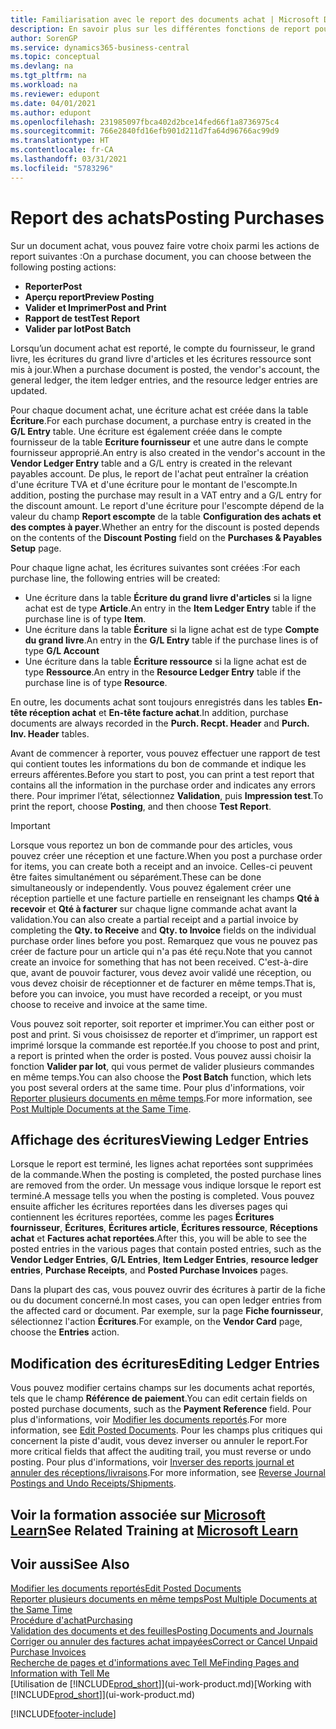 ```yaml
---
title: Familiarisation avec le report des documents achat | Microsoft Docs
description: En savoir plus sur les différentes fonctions de report pour reporter des documents achat et la manière de mettre à jour les documents reportés.
author: SorenGP
ms.service: dynamics365-business-central
ms.topic: conceptual
ms.devlang: na
ms.tgt_pltfrm: na
ms.workload: na
ms.reviewer: edupont
ms.date: 04/01/2021
ms.author: edupont
ms.openlocfilehash: 231985097fbca402d2bce14fed66f1a8736975c4
ms.sourcegitcommit: 766e2840fd16efb901d211d7fa64d96766ac99d9
ms.translationtype: HT
ms.contentlocale: fr-CA
ms.lasthandoff: 03/31/2021
ms.locfileid: "5783296"
---
```

# <a name="posting-purchases"></a><span data-ttu-id="3d968-103">Report des achats</span><span class="sxs-lookup"><span data-stu-id="3d968-103">Posting Purchases</span></span>
<span data-ttu-id="3d968-104">Sur un document achat, vous pouvez faire votre choix parmi les actions de report suivantes :</span><span class="sxs-lookup"><span data-stu-id="3d968-104">On a purchase document, you can choose between the following posting actions:</span></span>

* <span data-ttu-id="3d968-105">**Reporter**</span><span class="sxs-lookup"><span data-stu-id="3d968-105">**Post**</span></span>
* <span data-ttu-id="3d968-106">**Aperçu report**</span><span class="sxs-lookup"><span data-stu-id="3d968-106">**Preview Posting**</span></span>
* <span data-ttu-id="3d968-107">**Valider et Imprimer**</span><span class="sxs-lookup"><span data-stu-id="3d968-107">**Post and Print**</span></span>
* <span data-ttu-id="3d968-108">**Rapport de test**</span><span class="sxs-lookup"><span data-stu-id="3d968-108">**Test Report**</span></span>
* <span data-ttu-id="3d968-109">**Valider par lot**</span><span class="sxs-lookup"><span data-stu-id="3d968-109">**Post Batch**</span></span>

<span data-ttu-id="3d968-110">Lorsqu’un document achat est reporté, le compte du fournisseur, le grand livre, les écritures du grand livre d'articles et les écritures ressource sont mis à jour.</span><span class="sxs-lookup"><span data-stu-id="3d968-110">When a purchase document is posted, the vendor's account, the general ledger, the item ledger entries, and the resource ledger entries  are updated.</span></span>

<span data-ttu-id="3d968-111">Pour chaque document achat, une écriture achat est créée dans la table **Écriture**.</span><span class="sxs-lookup"><span data-stu-id="3d968-111">For each purchase document, a purchase entry is created in the **G/L Entry** table.</span></span> <span data-ttu-id="3d968-112">Une écriture est également créée dans le compte fournisseur de la table **Ecriture fournisseur** et une autre dans le compte fournisseur approprié.</span><span class="sxs-lookup"><span data-stu-id="3d968-112">An entry is also created in the vendor's account in the **Vendor Ledger Entry** table and a G/L entry is created in the relevant payables account.</span></span> <span data-ttu-id="3d968-113">De plus, le report de l'achat peut entraîner la création d'une écriture TVA et d'une écriture pour le montant de l'escompte.</span><span class="sxs-lookup"><span data-stu-id="3d968-113">In addition, posting the purchase may result in a VAT entry and a G/L entry for the discount amount.</span></span> <span data-ttu-id="3d968-114">Le report d'une écriture pour l'escompte dépend de la valeur du champ **Report escompte** de la table **Configuration des achats et des comptes à payer**.</span><span class="sxs-lookup"><span data-stu-id="3d968-114">Whether an entry for the discount is posted depends on the contents of the **Discount Posting** field on the **Purchases & Payables Setup** page.</span></span>

<span data-ttu-id="3d968-115">Pour chaque ligne achat, les écritures suivantes sont créées :</span><span class="sxs-lookup"><span data-stu-id="3d968-115">For each purchase line, the following entries will be created:</span></span>
- <span data-ttu-id="3d968-116">Une écriture dans la table **Écriture du grand livre d'articles** si la ligne achat est de type **Article**.</span><span class="sxs-lookup"><span data-stu-id="3d968-116">An entry in the **Item Ledger Entry** table if the purchase line is of type **Item**.</span></span>
- <span data-ttu-id="3d968-117">Une écriture dans la table **Écriture** si la ligne achat est de type **Compte du grand livre**.</span><span class="sxs-lookup"><span data-stu-id="3d968-117">An entry in the **G/L Entry** table if the purchase lines is of type **G/L Account**</span></span>
- <span data-ttu-id="3d968-118">Une écriture dans la table **Écriture ressource** si la ligne achat est de type **Ressource**.</span><span class="sxs-lookup"><span data-stu-id="3d968-118">An entry in the **Resource Ledger Entry** table if the purchase line is of type **Resource**.</span></span>

<span data-ttu-id="3d968-119">En outre, les documents achat sont toujours enregistrés dans les tables **En-tête réception achat** et **En-tête facture achat**.</span><span class="sxs-lookup"><span data-stu-id="3d968-119">In addition, purchase documents are always recorded in the **Purch. Recpt. Header** and **Purch. Inv. Header** tables.</span></span>

<span data-ttu-id="3d968-120">Avant de commencer à reporter, vous pouvez effectuer une rapport de test qui contient toutes les informations du bon de commande et indique les erreurs afférentes.</span><span class="sxs-lookup"><span data-stu-id="3d968-120">Before you start to post, you can print a test report that contains all the information in the purchase order and indicates any errors there.</span></span> <span data-ttu-id="3d968-121">Pour imprimer l’état, sélectionnez **Validation**, puis **Impression test**.</span><span class="sxs-lookup"><span data-stu-id="3d968-121">To print the report, choose **Posting**, and then choose **Test Report**.</span></span>

> [!IMPORTANT]  
>   <span data-ttu-id="3d968-122">Lorsque vous reportez un bon de commande pour des articles, vous pouvez créer une réception et une facture.</span><span class="sxs-lookup"><span data-stu-id="3d968-122">When you post a purchase order for items, you can create both a receipt and an invoice.</span></span> <span data-ttu-id="3d968-123">Celles-ci peuvent être faites simultanément ou séparément.</span><span class="sxs-lookup"><span data-stu-id="3d968-123">These can be done simultaneously or independently.</span></span> <span data-ttu-id="3d968-124">Vous pouvez également créer une réception partielle et une facture partielle en renseignant les champs **Qté à recevoir** et **Qté à facturer** sur chaque ligne commande achat avant la validation.</span><span class="sxs-lookup"><span data-stu-id="3d968-124">You can also create a partial receipt and a partial invoice by completing the **Qty. to Receive** and **Qty. to Invoice** fields on the individual purchase order lines before you post.</span></span> <span data-ttu-id="3d968-125">Remarquez que vous ne pouvez pas créer de facture pour un article qui n'a pas été reçu.</span><span class="sxs-lookup"><span data-stu-id="3d968-125">Note that you cannot create an invoice for something that has not been received.</span></span> <span data-ttu-id="3d968-126">C'est-à-dire que, avant de pouvoir facturer, vous devez avoir validé une réception, ou vous devez choisir de réceptionner et de facturer en même temps.</span><span class="sxs-lookup"><span data-stu-id="3d968-126">That is, before you can invoice, you must have recorded a receipt, or you must choose to receive and invoice at the same time.</span></span>

<span data-ttu-id="3d968-127">Vous pouvez soit reporter, soit reporter et imprimer.</span><span class="sxs-lookup"><span data-stu-id="3d968-127">You can either post or post and print.</span></span> <span data-ttu-id="3d968-128">Si vous choisissez de reporter et d’imprimer, un rapport est imprimé lorsque la commande est reportée.</span><span class="sxs-lookup"><span data-stu-id="3d968-128">If you choose to post and print, a report is printed when the order is posted.</span></span> <span data-ttu-id="3d968-129">Vous pouvez aussi choisir la fonction **Valider par lot**, qui vous permet de valider plusieurs commandes en même temps.</span><span class="sxs-lookup"><span data-stu-id="3d968-129">You can also choose the **Post Batch** function, which lets you post several orders at the same time.</span></span> <span data-ttu-id="3d968-130">Pour plus d'informations, voir [Reporter plusieurs documents en même temps](ui-batch-posting.md).</span><span class="sxs-lookup"><span data-stu-id="3d968-130">For more information, see [Post Multiple Documents at the Same Time](ui-batch-posting.md).</span></span>

## <a name="viewing-ledger-entries"></a><span data-ttu-id="3d968-131">Affichage des écritures</span><span class="sxs-lookup"><span data-stu-id="3d968-131">Viewing Ledger Entries</span></span>
<span data-ttu-id="3d968-132">Lorsque le report est terminé, les lignes achat reportées sont supprimées de la commande.</span><span class="sxs-lookup"><span data-stu-id="3d968-132">When the posting is completed, the posted purchase lines are removed from the order.</span></span> <span data-ttu-id="3d968-133">Un message vous indique lorsque le report est terminé.</span><span class="sxs-lookup"><span data-stu-id="3d968-133">A message tells you when the posting is completed.</span></span> <span data-ttu-id="3d968-134">Vous pouvez ensuite afficher les écritures reportées dans les diverses pages qui contiennent les écritures reportées, comme les pages **Écritures fournisseur**, **Écritures**, **Écritures article**, **Écritures ressource**, **Réceptions achat** et **Factures achat reportées**.</span><span class="sxs-lookup"><span data-stu-id="3d968-134">After this, you will be able to see the posted entries in the various pages that contain posted entries, such as the **Vendor Ledger Entries**, **G/L Entries**, **Item Ledger Entries**, **resource ledger entries**, **Purchase Receipts**, and **Posted Purchase Invoices** pages.</span></span>

<span data-ttu-id="3d968-135">Dans la plupart des cas, vous pouvez ouvrir des écritures à partir de la fiche ou du document concerné.</span><span class="sxs-lookup"><span data-stu-id="3d968-135">In most cases, you can open ledger entries from the affected card or document.</span></span> <span data-ttu-id="3d968-136">Par exemple, sur la page **Fiche fournisseur**, sélectionnez l'action **Écritures**.</span><span class="sxs-lookup"><span data-stu-id="3d968-136">For example, on the **Vendor Card** page, choose the **Entries** action.</span></span>

## <a name="editing-ledger-entries"></a><span data-ttu-id="3d968-137">Modification des écritures</span><span class="sxs-lookup"><span data-stu-id="3d968-137">Editing Ledger Entries</span></span>
<span data-ttu-id="3d968-138">Vous pouvez modifier certains champs sur les documents achat reportés, tels que le champ **Référence de paiement**.</span><span class="sxs-lookup"><span data-stu-id="3d968-138">You can edit certain fields on posted purchase documents, such as the **Payment Reference** field.</span></span> <span data-ttu-id="3d968-139">Pour plus d'informations, voir [Modifier les documents reportés](across-edit-posted-document.md).</span><span class="sxs-lookup"><span data-stu-id="3d968-139">For more information, see [Edit Posted Documents](across-edit-posted-document.md).</span></span> <span data-ttu-id="3d968-140">Pour les champs plus critiques qui concernent la piste d'audit, vous devez inverser ou annuler le report.</span><span class="sxs-lookup"><span data-stu-id="3d968-140">For more critical fields that affect the auditing trail, you must reverse or undo posting.</span></span> <span data-ttu-id="3d968-141">Pour plus d'informations, voir [Inverser des reports journal et annuler des réceptions/livraisons](finance-how-reverse-journal-posting.md).</span><span class="sxs-lookup"><span data-stu-id="3d968-141">For more information, see [Reverse Journal Postings and Undo Receipts/Shipments](finance-how-reverse-journal-posting.md).</span></span>

## <a name="see-related-training-at-microsoft-learn"></a><span data-ttu-id="3d968-142">Voir la formation associée sur [Microsoft Learn](/learn/modules/receive-invoice-dynamics-d365-business-central/index)</span><span class="sxs-lookup"><span data-stu-id="3d968-142">See Related Training at [Microsoft Learn](/learn/modules/receive-invoice-dynamics-d365-business-central/index)</span></span>

## <a name="see-also"></a><span data-ttu-id="3d968-143">Voir aussi</span><span class="sxs-lookup"><span data-stu-id="3d968-143">See Also</span></span>
[<span data-ttu-id="3d968-144">Modifier les documents reportés</span><span class="sxs-lookup"><span data-stu-id="3d968-144">Edit Posted Documents</span></span>](across-edit-posted-document.md)  
[<span data-ttu-id="3d968-145">Reporter plusieurs documents en même temps</span><span class="sxs-lookup"><span data-stu-id="3d968-145">Post Multiple Documents at the Same Time</span></span>](ui-batch-posting.md)  
[<span data-ttu-id="3d968-146">Procédure d'achat</span><span class="sxs-lookup"><span data-stu-id="3d968-146">Purchasing</span></span>](purchasing-manage-purchasing.md)  
[<span data-ttu-id="3d968-147">Validation des documents et des feuilles</span><span class="sxs-lookup"><span data-stu-id="3d968-147">Posting Documents and Journals</span></span>](ui-post-documents-journals.md)  
[<span data-ttu-id="3d968-148">Corriger ou annuler des factures achat impayées</span><span class="sxs-lookup"><span data-stu-id="3d968-148">Correct or Cancel Unpaid Purchase Invoices</span></span>](purchasing-how-correct-cancel-unpaid-purchase-invoices.md)  
[<span data-ttu-id="3d968-149">Recherche de pages et d'informations avec Tell Me</span><span class="sxs-lookup"><span data-stu-id="3d968-149">Finding Pages and Information with Tell Me</span></span>](ui-search.md)  
<span data-ttu-id="3d968-150">[Utilisation de [!INCLUDE[prod_short](includes/prod_short.md)]](ui-work-product.md)</span><span class="sxs-lookup"><span data-stu-id="3d968-150">[Working with [!INCLUDE[prod_short](includes/prod_short.md)]](ui-work-product.md)</span></span>


[!INCLUDE[footer-include](includes/footer-banner.md)]